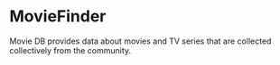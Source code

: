 # MovieFinder
Movie DB provides data about movies and TV series that are collected collectively from the community. 
